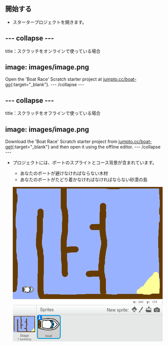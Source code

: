 ## 開始する

+ スタータープロジェクトを開きます。

## \--- collapse \---

title：スクラッチをオンラインで使っている場合

## image: images/image.png

Open the 'Boat Race' Scratch starter project at [jumpto.cc/boat-go](https://scratch.mit.edu/projects/63958014/#editor){:target="_blank"}. \--- /collapse \---

## \--- collapse \---

title：スクラッチをオフラインで使っている場合

## image: images/image.png

Download the 'Boat Race' Scratch starter project from [jumpto.cc/boat-get](http:jumpto.cc/boat-get){:target="_blank"} and then open it using the offline editor. \--- /collapse \---

+ プロジェクトには、ボートのスプライトとコース背景が含まれています。
    
    + あなたのボートが避けなければならない木材
    + あなたのボートがたどり着かなければなければならない砂漠の島
    
    ![screenshot](images/boat-starter.png)